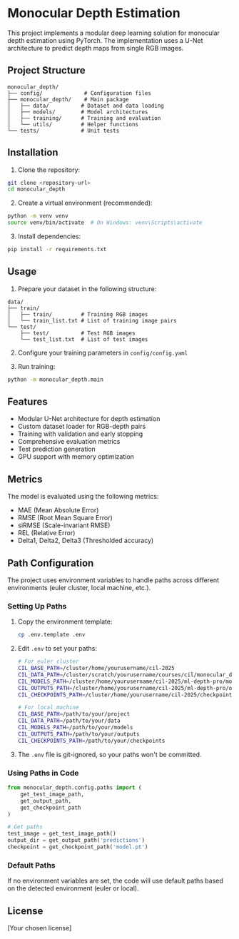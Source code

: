 # Monocular Depth Estimation

This project implements a modular deep learning solution for monocular depth estimation using PyTorch. The implementation uses a U-Net architecture to predict depth maps from single RGB images.

## Project Structure

```
monocular_depth/
├── config/             # Configuration files
├── monocular_depth/    # Main package
│   ├── data/          # Dataset and data loading
│   ├── models/        # Model architectures
│   ├── training/      # Training and evaluation
│   └── utils/         # Helper functions
└── tests/             # Unit tests
```

## Installation

1. Clone the repository:
```bash
git clone <repository-url>
cd monocular_depth
```

2. Create a virtual environment (recommended):
```bash
python -m venv venv
source venv/bin/activate  # On Windows: venv\Scripts\activate
```

3. Install dependencies:
```bash
pip install -r requirements.txt
```

## Usage

1. Prepare your dataset in the following structure:
```
data/
├── train/
│   ├── train/         # Training RGB images
│   └── train_list.txt # List of training image pairs
└── test/
    ├── test/          # Test RGB images
    └── test_list.txt  # List of test images
```

2. Configure your training parameters in `config/config.yaml`

3. Run training:
```bash
python -m monocular_depth.main
```

## Features

- Modular U-Net architecture for depth estimation
- Custom dataset loader for RGB-depth pairs
- Training with validation and early stopping
- Comprehensive evaluation metrics
- Test prediction generation
- GPU support with memory optimization

## Metrics

The model is evaluated using the following metrics:
- MAE (Mean Absolute Error)
- RMSE (Root Mean Square Error)
- siRMSE (Scale-invariant RMSE)
- REL (Relative Error)
- Delta1, Delta2, Delta3 (Thresholded accuracy)

## Path Configuration

The project uses environment variables to handle paths across different environments (euler cluster, local machine, etc.).

### Setting Up Paths

1. Copy the environment template:
   ```bash
   cp .env.template .env
   ```

2. Edit `.env` to set your paths:
   ```bash
   # For euler cluster
   CIL_BASE_PATH=/cluster/home/yourusername/cil-2025
   CIL_DATA_PATH=/cluster/scratch/yourusername/courses/cil/monocular_depth
   CIL_MODELS_PATH=/cluster/home/yourusername/cil-2025/ml-depth-pro/models
   CIL_OUTPUTS_PATH=/cluster/home/yourusername/cil-2025/ml-depth-pro/outputs
   CIL_CHECKPOINTS_PATH=/cluster/home/yourusername/cil-2025/checkpoints

   # For local machine
   CIL_BASE_PATH=/path/to/your/project
   CIL_DATA_PATH=/path/to/your/data
   CIL_MODELS_PATH=/path/to/your/models
   CIL_OUTPUTS_PATH=/path/to/your/outputs
   CIL_CHECKPOINTS_PATH=/path/to/your/checkpoints
   ```

3. The `.env` file is git-ignored, so your paths won't be committed.

### Using Paths in Code

```python
from monocular_depth.config.paths import (
    get_test_image_path,
    get_output_path,
    get_checkpoint_path
)

# Get paths
test_image = get_test_image_path()
output_dir = get_output_path('predictions')
checkpoint = get_checkpoint_path('model.pt')
```

### Default Paths

If no environment variables are set, the code will use default paths based on the detected environment (euler or local).

## License

[Your chosen license] 